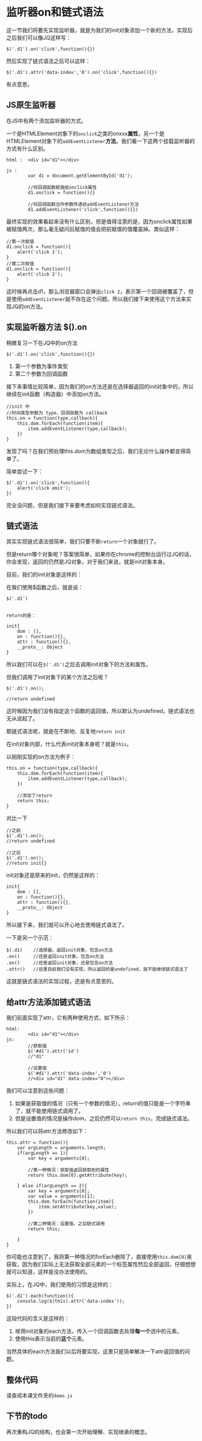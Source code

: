 # 监听器on和链式语法
这一节我们将要先实现监听器，就是为我们的init对象添加一个新的方法，实现后之后我们可以像JQ这样写：

`$('.d1').on('click',function(){})`

然后实现了链式语法之后可以这样：

`$('.d1').attr('data-index','0').on('click',function(){})`

有点意思。

## JS原生监听器
在JS中有两个添加监听器的方式。

一个是HTMLElement对象下的`onclick`之类的onxxx**属性**，另一个是HTMLElement对象下的`addEventListener`**方法**。我们看一下这两个挂载监听器的方式有什么区别。
```
html :  <div id="d1"></div>

js :
        var d1 = document.getElementById('d1');

        //将回调函数赋值给onclick属性
        d1.onclick = function(){}

        //将回调函数当作参数传递给addEventListener方法
        d1.addEventListener('click',function(){})
```
最终实现的效果看起来没有什么区别，但是值得注意的是，因为onclick属性如果被赋值两次，那么毫无疑问后赋值的值会把前赋值的值覆盖掉。类似这样：
```
//第一次赋值
d1.onclick = function(){
    alert('click 1');
}
//第二次赋值
d1.onclick = function(){
    alert('click 2');
}
```
这时候再点击d1，那么浏览器窗口会弹出`click 2`，表示第一个回调被覆盖了，但是使用`addEventListener`就不存在这个问题。所以我们接下来使用这个方法来实现JQ的on方法。
## 实现监听器方法 $().on
稍微复习一下在JQ中的on方法
```
$('.d1').on('click',function(){})
```

1. 第一个参数为事件类型
2. 第二个参数为回调函数

接下来事情比较简单，因为我们的on方法还是在选择器返回的init对象中的，所以继续在init函数（构造器）中添加on方法。
```
//init 中
//时间类型参数为 type，回调函数为 callback
this.on = function(type,callback){
    this.dom.forEach(function(item){
        item.addEventListener(type,callback);
    })
}
```
发现了吗？在我们预处理this.dom为数组类型之后，我们无论什么操作都变得简单了。

简单尝试一下：
```
$('.d1').on('click',function(){
    alert('click emit');
})
```
完全没问题，但是我们接下来要考虑如何实现链式语法。

## 链式语法

其实实现链式语法很简单，我们只要不断`return`一个对象就行了。

但是return哪个对象呢？答案很简单，如果你在chrome的控制台运行过JQ的话，你会发现，返回的仍然是JQ对象，对于我们来说，就是init对象本身。

目前，我们的init对象是这样的：

在我们使用$函数之后，就是说：
```
$('.d1')


return的是：

init{
    dom : [],
    on : function(){},
    attr : function(){},
    __proto__: Object
}
```
所以我们可以在`$('.d1')`之后去调用init对象下的方法和属性。

但我们调用了init对象下的某个方法之后呢？
```
$('.d1').on();

//return undefined
```
这时候因为我们没有指定这个函数的返回值，所以默认为undefined，链式语法也无从说起了。

那链式语法呢，就是在不断地、反复地`return init`

在init对象内部，什么代表init对象本身呢？就是`this`。

以刚刚实现的on方法为例子：
```
this.on = function(type,callback){
    this.dom.forEach(function(item){
        item.addEventListener(type,callback);
    })

    //添加了return
    return this;
}
```
对比一下
```
//之前
$('.d1').on();
//return undefined

//之后
$('.d1').on();
//return init{}
```
init对象还是原来的init，仍然是这样的：
```
init{
    dom : [],
    on : function(){},
    attr : function(){},
    __proto__: Object
}
```
所以接下来，我们就可以开心地去使用链式语法了。

一下是另一个示范：
```
$(.d1)    //选择器，返回init对象，包含on方法
.on()     //还是返回init对象，包含on方法
.on()     //还是返回init对象，还是包含on方法
.attr()   //这里目前我们没有实现，所以返回的是undefined，就不能继续链式语法了
```
这就是链式语法的实现过程，还是有点意思的。

## 给attr方法添加链式语法
我们前面实现了attr，它有两种使用方式，如下所示：
```
html:
        <div id="d1"></div>
js:     
        //获取值
        $('#d1').attr('id')
        //"d1"

        //设置值
        $('#d1').attr('data-index','0')
        //<div id="d1" data-index="0"></div>
```

我们可以注意到这些问题：
1. 如果是获取值的情况（只有一个参数的情况），return的值只能是一个字符串了，就不能使用链式调用了。
2. 但是设置值的情况是操作dom，之后仍然可以`return this`，完成链式语法。

所以我们可以将attr方法修改如下：
```
this.attr = function(){
    var argLength = arguments.length;
    if(argLength == 1){
        var key = arguments[0];

        //第一种情况：获取值返回获取到的属性
        return this.dom[0].getAttribute(key);

    } else if(argLength == 2){
        var key = arguments[0];
        var value = arguments[1];
        this.dom.forEach(function(item){
            item.setAttribute(key,value);
        })

        //第二种情况：设置值，之后链式调用
        return this;

    }
}
```
你可能也注意到了，我将第一种情况的forEach删除了，直接使用`this.dom[0]`来获取，因为我们实际上无法获取全部元素的一个标签属性然后全部返回，仔细想想就可以知道，这样是没办法使用的。

实际上，在JQ中，我们使用的习惯是这样的：
```
$('.d1').each(function(){
    console.log($(this).attr('data-index'));
})
```
这段代码的含义是这样的：
1. 嗲用init对象的each方法，传入一个回调函数去处理**每一个**选中的元素。
2. 使用this表示当前的**这个**元素。

当然具体的each方法我们以后将要实现，这里只是简单解决一下attr返回值的问题。

## 整体代码
请查阅本课文件夹的`demo.js`

## 下节的todo
再次重构JQ的结构，也会第一次开始理解、实现继承的概念。
